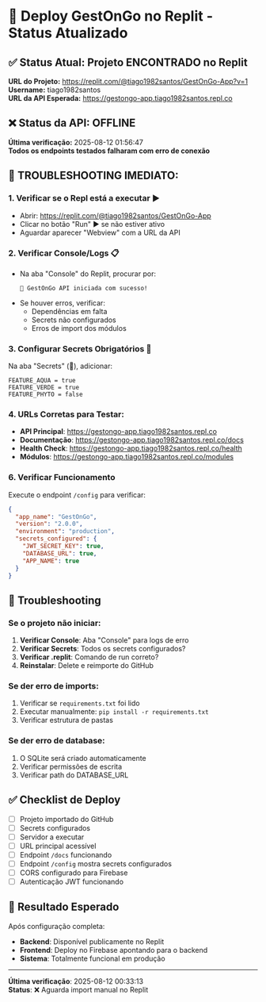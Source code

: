 # 🚀 Deploy GestOnGo no Replit - Status Atualizado

## ✅ Status Atual: Projeto ENCONTRADO no Replit

**URL do Projeto:** https://replit.com/@tiago1982santos/GestOnGo-App?v=1  
**Username:** tiago1982santos  
**URL da API Esperada:** https://gestongo-app.tiago1982santos.repl.co

## ❌ Status da API: OFFLINE

**Última verificação:** 2025-08-12 01:56:47  
**Todos os endpoints testados falharam com erro de conexão**

## 🔧 TROUBLESHOOTING IMEDIATO:

### 1. **Verificar se o Repl está a executar** ▶️
- Abrir: https://replit.com/@tiago1982santos/GestOnGo-App
- Clicar no botão "Run" ▶️ se não estiver ativo
- Aguardar aparecer "Webview" com a URL da API

### 2. **Verificar Console/Logs** 📋
- Na aba "Console" do Replit, procurar por:
  ```
  🚀 GestOnGo API iniciada com sucesso!
  ```
- Se houver erros, verificar:
  - Dependências em falta
  - Secrets não configurados
  - Erros de import dos módulos

### 3. **Configurar Secrets Obrigatórios** 🔐
Na aba "Secrets" (🔑), adicionar:
```
FEATURE_AQUA = true
FEATURE_VERDE = true
FEATURE_PHYTO = false
```

### 4. **URLs Corretas para Testar:**
- **API Principal**: https://gestongo-app.tiago1982santos.repl.co
- **Documentação**: https://gestongo-app.tiago1982santos.repl.co/docs
- **Health Check**: https://gestongo-app.tiago1982santos.repl.co/health
- **Módulos**: https://gestongo-app.tiago1982santos.repl.co/modules

### 6. **Verificar Funcionamento**
Execute o endpoint `/config` para verificar:
```json
{
  "app_name": "GestOnGo",
  "version": "2.0.0",
  "environment": "production",
  "secrets_configured": {
    "JWT_SECRET_KEY": true,
    "DATABASE_URL": true,
    "APP_NAME": true
  }
}
```

## 🔧 Troubleshooting

### Se o projeto não iniciar:
1. **Verificar Console**: Aba "Console" para logs de erro
2. **Verificar Secrets**: Todos os secrets configurados?
3. **Verificar .replit**: Comando de run correto?
4. **Reinstalar**: Delete e reimporte do GitHub

### Se der erro de imports:
1. Verificar se `requirements.txt` foi lido
2. Executar manualmente: `pip install -r requirements.txt`
3. Verificar estrutura de pastas

### Se der erro de database:
1. O SQLite será criado automaticamente
2. Verificar permissões de escrita
3. Verificar path do DATABASE_URL

## ✅ Checklist de Deploy

- [ ] Projeto importado do GitHub
- [ ] Secrets configurados
- [ ] Servidor a executar
- [ ] URL principal acessível
- [ ] Endpoint `/docs` funcionando
- [ ] Endpoint `/config` mostra secrets configurados
- [ ] CORS configurado para Firebase
- [ ] Autenticação JWT funcionando

## 🎯 Resultado Esperado

Após configuração completa:
- **Backend**: Disponível publicamente no Replit
- **Frontend**: Deploy no Firebase apontando para o backend
- **Sistema**: Totalmente funcional em produção

---

**Última verificação**: 2025-08-12 00:33:13  
**Status**: ❌ Aguarda import manual no Replit

